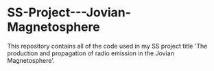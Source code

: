 # SS-Project---Jovian-Magnetosphere
This repository contains all of the code used in my SS project title 'The production and propagation of radio emission in the Jovian Magnetosphere'.

